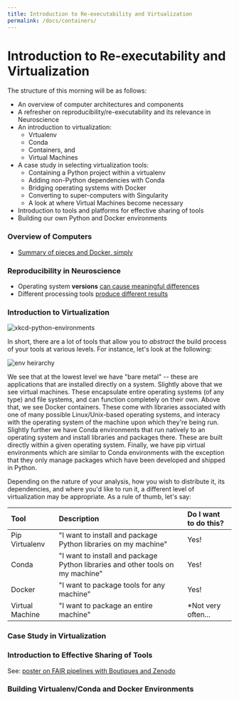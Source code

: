 ```yaml
---
title: Introduction to Re-executability and Virtualization
permalink: /docs/containers/
---
```



# Introduction to Re-executability and Virtualization

The structure of this morning will be as follows:

- An overview of computer architectures and components
- A refresher on reproducibility/re-executability and its relevance in Neuroscience
- An introduction to virtualization:
  - Vrtualenv
  - Conda
  - Containers, and 
  - Virtual Machines
- A case study in selecting virtualization tools:
  - Containing a Python project within a virtualenv
  - Adding non-Python dependencies with Conda
  - Bridging operating systems with Docker
  - Converting to super-computers with Singularity
  - A look at where Virtual Machines become necessary
- Introduction to tools and platforms for effective sharing of tools
- Building our own Python and Docker environments

### Overview of Computers

- [Summary of pieces and Docker, simply](https://blog.usejournal.com/what-is-docker-in-simple-english-a24e8136b90b)

### Reproducibility in Neuroscience

- Operating system **versions** [can cause meaningful differences](https://twitter.com/TristanGlatard/status/896933603128553472)
- Different processing tools [produce different results](https://onlinelibrary.wiley.com/doi/pdf/10.1002/hbm.24603)

### Introduction to Virtualization

![xkcd-python-environments](https://imgs.xkcd.com/comics/python_environment.png)


In short, there are a lot of tools that allow you to *abstract* the build process
of your tools at various levels. For instance, let's look at the following:

![env heirarchy](https://raw.githubusercontent.com/goanpeca/pyday-cali-2019/master/img_source/isolation.png)

We see that at the lowest level we have "bare metal" -- these are applications that
are installed directly on a system. Slightly above that we see virtual machines.
These encapsulate entire operating systems (of any type) and file systems, and
can function completely on their own. Above that, we see Docker containers. These
come with libraries associated with one of many possible Linux/Unix-based operating
systems, and interacy with the operating system of the machine upon which they're
being run. Slightly further we have Conda environments that run natively to an
operating system and install libraries and packages there. These are built directly
within a given operating system. Finally, we have pip virtual environments which are
similar to Conda environments with the exception that they only manage packages
which have been developed and shipped in Python.

Depending on the nature of your analysis, how you wish to distribute it, its
dependencies, and where you'd like to run it, a different level of virtualization
may be appropriate. As a rule of thumb, let's say:

| Tool | Description | Do I want to do this? |
|:--|:--|:--|
| Pip Virtualenv | "I want to install and package Python libraries on my machine" | Yes! |
| Conda | "I want to install and package Python libraries and other tools on my machine" | Yes! |
| Docker | "I want to package tools for any machine" | Yes! |
| Virtual Machine | "I want to package an entire machine" | \*Not very often... |


### Case Study in Virtualization


### Introduction to Effective Sharing of Tools

See: [poster on FAIR pipelines with Boutiques and Zenodo](https://figshare.com/articles/fair-pipelines-poster_pdf/8143241)


### Building Virtualenv/Conda and Docker Environments
